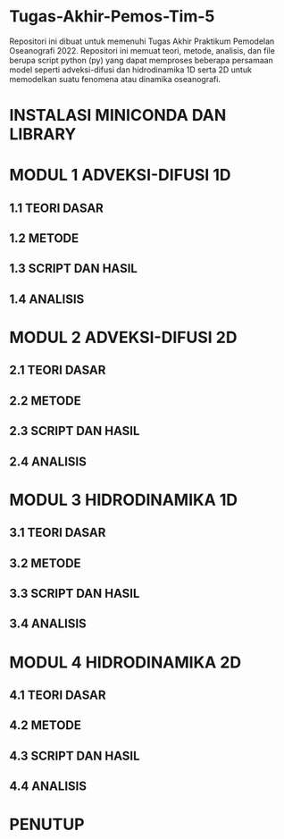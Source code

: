 # Tugas-Akhir-Pemos-Tim-5
Repositori ini dibuat untuk memenuhi Tugas Akhir Praktikum Pemodelan Oseanografi 2022. Repositori ini memuat teori, metode, analisis, dan file berupa script python (py) yang dapat memproses beberapa persamaan model seperti adveksi-difusi dan hidrodinamika 1D serta 2D untuk memodelkan suatu fenomena atau dinamika oseanografi.
# INSTALASI MINICONDA DAN LIBRARY 

# MODUL 1 ADVEKSI-DIFUSI 1D
## 1.1 TEORI DASAR
## 1.2 METODE
## 1.3 SCRIPT DAN HASIL
## 1.4 ANALISIS

# MODUL 2 ADVEKSI-DIFUSI 2D
## 2.1 TEORI DASAR
## 2.2 METODE
## 2.3 SCRIPT DAN HASIL
## 2.4 ANALISIS

# MODUL 3 HIDRODINAMIKA 1D
## 3.1 TEORI DASAR
## 3.2 METODE
## 3.3 SCRIPT DAN HASIL
## 3.4 ANALISIS

# MODUL 4 HIDRODINAMIKA 2D
## 4.1 TEORI DASAR
## 4.2 METODE
## 4.3 SCRIPT DAN HASIL
## 4.4 ANALISIS

# PENUTUP
